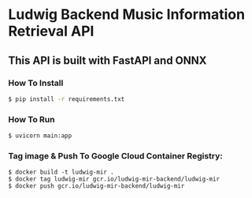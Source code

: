 # Ludwig Backend Music Information Retrieval API

## This API is built with FastAPI and ONNX

### How To Install

```bash
$ pip install -r requirements.txt
```

### How To Run

```bash
$ uvicorn main:app
```


### Tag image & Push To Google Cloud Container Registry:

```
$ docker build -t ludwig-mir .
$ docker tag ludwig-mir gcr.io/ludwig-mir-backend/ludwig-mir
$ docker push gcr.io/ludwig-mir-backend/ludwig-mir
```